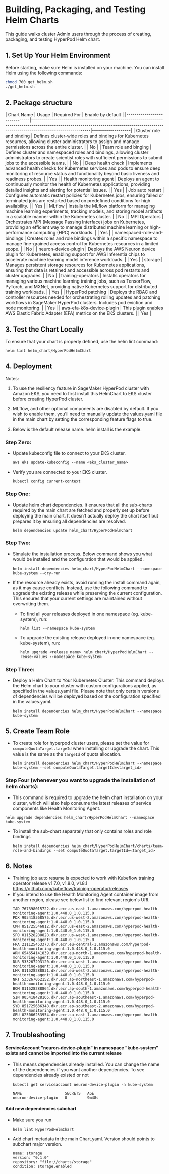 # Building, Packaging, and Testing Helm Charts

This guide walks cluster Admin users through the process of creating, packaging, and testing HyperPod Helm chart.

## 1. Set Up Your Helm Environment

Before starting, make sure Helm is installed on your machine. You can install Helm using the following commands:

```bash
chmod 700 get_helm.sh
./get_helm.sh
```

## 2. Package structure

| Chart Name                   | Usage                                                                                                                                                                                   | Required For | Enable by default |
|------------------------------|-----------------------------------------------------------------------------------------------------------------------------------------------------------------------------------------|-------------------|
| Cluster role and binding     | Defines cluster-wide roles and bindings for Kubernetes resources, allowing cluster administrators to assign and manage permissions across the entire cluster.                          | | No                |
| Team role and binging        | Defines cluster and namespaced roles and bindings, allowing cluster administrators to create scientist roles with sufficient permissions to submit jobs to the accessible teams.       | | No                |
| Deep health check           | Implements advanced health checks for Kubernetes services and pods to ensure deep monitoring of resource status and functionality beyond basic liveness and readiness probes.         |  | Yes               |
| Health monitoring agent      | Deploys an agent to continuously monitor the health of Kubernetes applications, providing detailed insights and alerting for potential issues.                                         | | Yes               |
| Job auto restart             | Configures automatic restart policies for Kubernetes jobs, ensuring failed or terminated jobs are restarted based on predefined conditions for high availability.                    |   | Yes               |
| MLflow                       | Installs the MLflow platform for managing machine learning experiments, tracking models, and storing model artifacts in a scalable manner within the Kubernetes cluster.               | | No                |
| MPI Operators                | Orchestrates MPI (Message Passing Interface) jobs on Kubernetes, providing an efficient way to manage distributed machine learning or high-performance computing (HPC) workloads.      | | Yes               |
| namespaced-role-and-bindings | Creates roles and role bindings within a specific namespace to manage fine-grained access control for Kubernetes resources in a limited scope.                                         | | No                |
| neuron-device-plugin         | Deploys the AWS Neuron device plugin for Kubernetes, enabling support for AWS Inferentia chips to accelerate machine learning model inference workloads.                               | | Yes               |
| storage                      | Manages persistent storage resources for Kubernetes applications, ensuring that data is retained and accessible across pod restarts and cluster upgrades.                             |  | No                |
| training-operators           | Installs operators for managing various machine learning training jobs, such as TensorFlow, PyTorch, and MXNet, providing native Kubernetes support for distributed training workloads. | | Yes               |
| HyperPod patching            | Deploys the RBAC and controller resources needed for orchestrating rolling updates and patching workflows in SageMaker HyperPod clusters. Includes pod eviction and node monitoring.   | | Yes               |
| aws-efa-k8s-device-plugin    | This plugin enables AWS Elastic Fabric Adapter (EFA) metrics on the EKS clusters.   | | Yes               |  

## 3. Test the Chart Locally

To ensure that your chart is properly defined, use the helm lint command:

```
helm lint helm_chart/HyperPodHelmChart

```

## 4. Deployment

Notes:
1. To use the resiliency feature in SageMaker HyperPod cluster with Amazon EKS, you need to first install this HelmChart to EKS cluster before creating HyperPod cluster.

2. MLflow, and other optional components are disabled by default. If you wish to enable them, you'll need to manually update the values.yaml file in the main chart by setting the corresponding feature flags to true.

3. Below <dependencies> is the default release name. helm install <dependencies> is the example.

### Step Zero:
* Update kubeconfig file to connect to your EKS cluster.
  ```
  aws eks update-kubeconfig --name <eks_cluster_name>
  ```
* Verify you are connected to your EKS cluster.
  ```
  kubectl config current-context
  ```

### Step One:

* Update helm chart dependencies. It ensures that all the sub-charts required by the main chart are fetched and properly set up before deploying the main chart. It doesn’t actually deploy the chart itself but prepares it by ensuring all dependencies are resolved.

  ```
  helm dependencies update helm_chart/HyperPodHelmChart
  ```

### Step Two:

* Simulate the installation process. Below command shows you what would be installed and the configuration that would be applied. 
  ```
  helm install dependencies helm_chart/HyperPodHelmChart --namespace kube-system --dry-run
  ```

* If the resource already exists, avoid running the install command again, as it may cause conflicts. Instead, use the following command to upgrade the existing release while preserving the current configuration. This ensures that your current settings are maintained without overwriting them.
  - To find all your releases deployed in one namespace (eg. kube-system), run:
    ```
    helm list --namespace kube-system
    ```
  - To upgrade the existing release deployed in one namespace (eg. kube-system), run:
    ```
    helm upgrade <release_name> helm_chart/HyperPodHelmChart --reuse-values --namespace kube-system
    ```

### Step Three:

* Deploy a Helm Chart to Your Kubernetes Cluster. This command deploys the Helm chart to your cluster with custom configurations applied, as specified in the values.yaml file. Please note that only certain versions of dependencies will be deployed based on the configuration specified in the values.yaml.
  ```
  helm install dependencies helm_chart/HyperPodHelmChart --namespace kube-system
  ```

## 5. Create Team Role

* To create role for hyperpod cluster users, please set the value for `computeQuotaTarget.targeId` when installing or upgrade the chart. This value is the same as the `targeId` of quota allocation.
  ```
  helm install dependencies helm_chart/HyperPodHelmChart --namespace kube-system --set computeQuotaTarget.targetId=<target_id>
  ```
### Step Four (whenever you want to upgrade the installation of helm charts):
* This command is required to upgrade the helm chart installation on your cluster, which will also help consume the latest releases of service components like Health Monitoring Agent.
```
helm upgrade dependencies helm_chart/HyperPodHelmChart --namespace kube-system
```

* To install the sub-chart separately that only contains roles and role bindings
  ```
  helm install dependencies helm_chart/HyperPodHelmChart/charts/team-role-and-bindings --set computeQuotaTarget.targetId=<target_id>
  ```

## 6. Notes
- Training job auto resume is expected to work with Kubeflow training operator release v1.7.0, v1.8.0, v1.8.1 https://github.com/kubeflow/training-operator/releases
- If you intend to use the Health Monitoring Agent container image from another region, please see below list to find relevant region's URI.
  ```
  IAD 767398015722.dkr.ecr.us-east-1.amazonaws.com/hyperpod-health-monitoring-agent:1.0.448.0_1.0.115.0
  PDX 905418368575.dkr.ecr.us-west-2.amazonaws.com/hyperpod-health-monitoring-agent:1.0.448.0_1.0.115.0
  CMH 851725546812.dkr.ecr.us-east-2.amazonaws.com/hyperpod-health-monitoring-agent:1.0.448.0_1.0.115.0
  SFO 011528288828.dkr.ecr.us-west-1.amazonaws.com/hyperpod-health-monitoring-agent:1.0.448.0_1.0.115.0
  FRA 211125453373.dkr.ecr.eu-central-1.amazonaws.com/hyperpod-health-monitoring-agent:1.0.448.0_1.0.115.0
  ARN 654654141839.dkr.ecr.eu-north-1.amazonaws.com/hyperpod-health-monitoring-agent:1.0.448.0_1.0.115.0
  DUB 533267293120.dkr.ecr.eu-west-1.amazonaws.com/hyperpod-health-monitoring-agent:1.0.448.0_1.0.115.0
  LHR 011528288831.dkr.ecr.eu-west-2.amazonaws.com/hyperpod-health-monitoring-agent:1.0.448.0_1.0.115.0
  NRT 533267052152.dkr.ecr.ap-northeast-1.amazonaws.com/hyperpod-health-monitoring-agent:1.0.448.0_1.0.115.0
  BOM 011528288864.dkr.ecr.ap-south-1.amazonaws.com/hyperpod-health-monitoring-agent:1.0.448.0_1.0.115.0
  SIN 905418428165.dkr.ecr.ap-southeast-1.amazonaws.com/hyperpod-health-monitoring-agent:1.0.448.0_1.0.115.0
  SYD 851725636348.dkr.ecr.ap-southeast-2.amazonaws.com/hyperpod-health-monitoring-agent:1.0.448.0_1.0.115.0
  GRU 025066253954.dkr.ecr.sa-east-1.amazonaws.com/hyperpod-health-monitoring-agent:1.0.448.0_1.0.115.0
  ```

## 7. Troubleshooting

#### ServiceAccount "neuron-device-plugin" in namespace "kube-system" exists and cannot be imported into the current release
- This means dependencies already installed. You can change the name of the dependencies if you want another dependencies. To see dependencies already existed or not
  ```
  kubectl get serviceaccount neuron-device-plugin -n kube-system

  NAME                   SECRETS   AGE
  neuron-device-plugin   0         9m48s
  ```

#### Add new dependencies subchart
- Make sure you run 
  ```
  helm lint HyperPodHelmChart
  ```
- Add chart metadata in the main Chart.yaml. Version should points to subchart major version.
  ```
  name: storage
  version: "0.1.0"
  repository: "file://charts/storage"
  condition: storage.enabled
  ```

